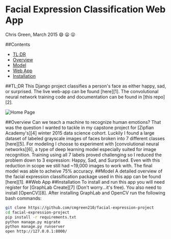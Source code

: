 # Facial Expression Classification Web App 

Chris Green, March 2015 :smile: :frowning: :open_mouth:

##Contents
* [TL;DR](#tldr)
* [Overview](#overview)
* [Model](#model)
* [Web App](#app)
* [Installation](#install)

<a name="tldr"/>
##TL;DR
This Django project classifies a person's face as either happy, sad, or surprised. The live web-app can be found [here][1]. The convolutional neural network training code and documentation can be found in [this repo][2].

![Home Page](https://github.com/cmgreen210/facial-expression-project/blob/master/img/page.png)

<a name="overview"/>
##Overview
Can we teach a machine to recognize human emotions? That was the question I wanted to tackle in my capstone project for [Zipfian Academy's][4] winter 2015 data science cohort. Luckily I found a large dataset of labeled grayscale images of faces broken into 7 different classes [here][5]. For modeling I choose to experiment with [convolutional neural networks][6], a type of deep learning model especially suited for image recognition. Training using all 7 labels proved challenging so I reduced the problem down to 3 expression: Happy, Sad, and Surprised. Even with this reduction in scope we still had ~19,000 images to work with. The final model was able to acheive 75% accuracy.

<a name="model"/>
##Model
A detailed overview of the facial expression classification package used in this app can be found [here][1].

<a name="app"/>
##Web App

<a name="install"/>
##Installation
To install and run this app you will need register for [GraphLab Create][7] (Don't worry...it's free). You also need to install [OpenCV][8]. After installing GraphLab and OpenCV run the following bash commands:

```bash
git clone https://github.com/cmgreen210/facial-expression-project
cd facial-expression-project
pip install -r requirements.txt
python manage.py migrate
python manage.py runserver
open http://127.0.0.1:8000/
```

[1]: http://www.fec.space "Web App"
[2]: https://github.com/cmgreen210/facial-expression-classifier "FEC Repo"
[3]: https://www.djangoproject.com/ "Django site"
[4]: http://www.zipfianacademy.com/ "Zipfian"
[5]: https://www.kaggle.com/c/challenges-in-representation-learning-facial-expression-recognition-challenge/data "Data"
[6]: http://en.wikipedia.org/wiki/Convolutional_neural_network "CNN"
[7]: https://dato.com/products/create/quick-start-guide.html "GraphLab"
[8]: http://www.opencv.org "OpenCV"
